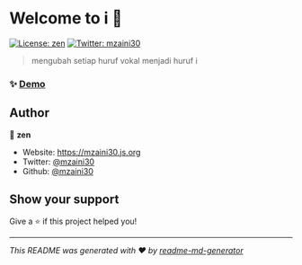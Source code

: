 # Welcome to i 👋
[![License: zen](https://img.shields.io/badge/License-zen-yellow.svg)](#)
[![Twitter: mzaini30](https://img.shields.io/twitter/follow/mzaini30.svg?style=social)](https://twitter.com/mzaini30)

> mengubah setiap huruf vokal menjadi huruf i

### ✨ [Demo](https://mzaini30.js.org/i)

## Author

👤 **zen**

* Website: https://mzaini30.js.org
* Twitter: [@mzaini30](https://twitter.com/mzaini30)
* Github: [@mzaini30](https://github.com/mzaini30)

## Show your support

Give a ⭐️ if this project helped you!


***
_This README was generated with ❤️ by [readme-md-generator](https://github.com/kefranabg/readme-md-generator)_